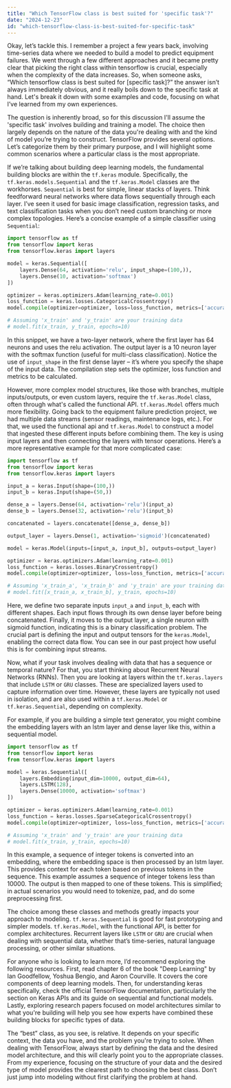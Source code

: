 ```yaml
---
title: "Which TensorFlow class is best suited for 'specific task'?"
date: "2024-12-23"
id: "which-tensorflow-class-is-best-suited-for-specific-task"
---
```


Okay, let’s tackle this. I remember a project a few years back, involving time-series data where we needed to build a model to predict equipment failures. We went through a few different approaches and it became pretty clear that picking the right class within tensorflow is crucial, especially when the complexity of the data increases. So, when someone asks, “Which tensorflow class is best suited for [specific task]?” the answer isn’t always immediately obvious, and it really boils down to the specific task at hand. Let's break it down with some examples and code, focusing on what I’ve learned from my own experiences.

The question is inherently broad, so for this discussion I'll assume the 'specific task' involves building and training a model. The choice then largely depends on the nature of the data you're dealing with and the kind of model you’re trying to construct. TensorFlow provides several options. Let’s categorize them by their primary purpose, and I will highlight some common scenarios where a particular class is the most appropriate.

If we’re talking about building deep learning models, the fundamental building blocks are within the `tf.keras` module. Specifically, the `tf.keras.models.Sequential` and the `tf.keras.Model` classes are the workhorses. `Sequential` is best for simple, linear stacks of layers. Think feedforward neural networks where data flows sequentially through each layer. I’ve seen it used for basic image classification, regression tasks, and text classification tasks when you don’t need custom branching or more complex topologies. Here’s a concise example of a simple classifier using `Sequential`:

```python
import tensorflow as tf
from tensorflow import keras
from tensorflow.keras import layers

model = keras.Sequential([
    layers.Dense(64, activation='relu', input_shape=(100,)),
    layers.Dense(10, activation='softmax')
])

optimizer = keras.optimizers.Adam(learning_rate=0.001)
loss_function = keras.losses.CategoricalCrossentropy()
model.compile(optimizer=optimizer, loss=loss_function, metrics=['accuracy'])

# Assuming 'x_train' and 'y_train' are your training data
# model.fit(x_train, y_train, epochs=10)
```

In this snippet, we have a two-layer network, where the first layer has 64 neurons and uses the relu activation. The output layer is a 10 neuron layer with the softmax function (useful for multi-class classification). Notice the use of `input_shape` in the first dense layer – it’s where you specify the shape of the input data. The compilation step sets the optimizer, loss function and metrics to be calculated.

However, more complex model structures, like those with branches, multiple inputs/outputs, or even custom layers, require the `tf.keras.Model` class, often through what's called the functional API. `tf.keras.Model` offers much more flexibility. Going back to the equipment failure prediction project, we had multiple data streams (sensor readings, maintenance logs, etc.). For that, we used the functional api and `tf.keras.Model` to construct a model that ingested these different inputs before combining them. The key is using input layers and then connecting the layers with tensor operations. Here’s a more representative example for that more complicated case:

```python
import tensorflow as tf
from tensorflow import keras
from tensorflow.keras import layers

input_a = keras.Input(shape=(100,))
input_b = keras.Input(shape=(50,))

dense_a = layers.Dense(64, activation='relu')(input_a)
dense_b = layers.Dense(32, activation='relu')(input_b)

concatenated = layers.concatenate([dense_a, dense_b])

output_layer = layers.Dense(1, activation='sigmoid')(concatenated)

model = keras.Model(inputs=[input_a, input_b], outputs=output_layer)

optimizer = keras.optimizers.Adam(learning_rate=0.001)
loss_function = keras.losses.BinaryCrossentropy()
model.compile(optimizer=optimizer, loss=loss_function, metrics=['accuracy'])

# Assuming 'x_train_a', 'x_train_b' and 'y_train' are your training data
# model.fit([x_train_a, x_train_b], y_train, epochs=10)
```

Here, we define two separate inputs `input_a` and `input_b`, each with different shapes. Each input flows through its own dense layer before being concatenated. Finally, it moves to the output layer, a single neuron with sigmoid function, indicating this is a binary classification problem. The crucial part is defining the input and output tensors for the `keras.Model`, enabling the correct data flow. You can see in our past project how useful this is for combining input streams.

Now, what if your task involves dealing with data that has a sequence or temporal nature? For that, you start thinking about Recurrent Neural Networks (RNNs). Then you are looking at layers within the `tf.keras.layers` that include `LSTM` or `GRU` classes. These are specialized layers used to capture information over time. However, these layers are typically not used in isolation, and are also used within a `tf.keras.Model` or `tf.keras.Sequential`, depending on complexity.

For example, if you are building a simple text generator, you might combine the embedding layers with an lstm layer and dense layer like this, within a sequential model.

```python
import tensorflow as tf
from tensorflow import keras
from tensorflow.keras import layers

model = keras.Sequential([
    layers.Embedding(input_dim=10000, output_dim=64),
    layers.LSTM(128),
    layers.Dense(10000, activation='softmax')
])

optimizer = keras.optimizers.Adam(learning_rate=0.001)
loss_function = keras.losses.SparseCategoricalCrossentropy()
model.compile(optimizer=optimizer, loss=loss_function, metrics=['accuracy'])

# Assuming 'x_train' and 'y_train' are your training data
# model.fit(x_train, y_train, epochs=10)
```

In this example, a sequence of integer tokens is converted into an embedding, where the embedding space is then processed by an lstm layer. This provides context for each token based on previous tokens in the sequence. This example assumes a sequence of integer tokens less than 10000. The output is then mapped to one of these tokens. This is simplified; in actual scenarios you would need to tokenize, pad, and do some preprocessing first.

The choice among these classes and methods greatly impacts your approach to modeling. `tf.keras.Sequential` is good for fast prototyping and simpler models. `tf.keras.Model`, with the functional API, is better for complex architectures. Recurrent layers like `LSTM` or `GRU` are crucial when dealing with sequential data, whether that’s time-series, natural language processing, or other similar situations.

For anyone who is looking to learn more, I’d recommend exploring the following resources. First, read chapter 6 of the book "Deep Learning" by Ian Goodfellow, Yoshua Bengio, and Aaron Courville. It covers the core components of deep learning models. Then, for understanding keras specifically, check the official TensorFlow documentation, particularly the section on Keras APIs and its guide on sequential and functional models. Lastly, exploring research papers focused on model architectures similar to what you're building will help you see how experts have combined these building blocks for specific types of data.

The “best” class, as you see, is relative. It depends on your specific context, the data you have, and the problem you're trying to solve. When dealing with TensorFlow, always start by defining the data and the desired model architecture, and this will clearly point you to the appropriate classes. From my experience, focusing on the structure of your data and the desired type of model provides the clearest path to choosing the best class. Don’t just jump into modeling without first clarifying the problem at hand.
